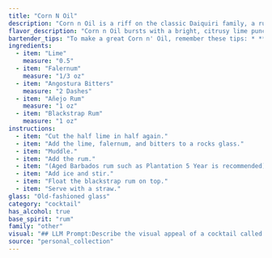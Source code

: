 ```yaml
---
title: "Corn N Oil"
description: "Corn n Oil is a riff on the classic Daiquiri family, a rum-based cocktail with citrus and sweetener. The use of Falernum, a Caribbean-inspired liqueur, and Blackstrap Rum, known for its molasses-driven intensity, adds a unique twist to the traditional profile. "
flavor_description: "Corn n Oil bursts with a bright, citrusy lime punch, balanced by the subtle spice and sweetness of the Falernum. A whisper of bitters adds complexity, while the Añejo Rum contributes warm caramel notes and the Blackstrap Rum brings a deep, molasses-like richness. The result is a complex and layered cocktail that is both refreshing and satisfying. "
bartender_tips: "To make a great Corn n' Oil, remember these tips: * **Start with good quality ingredients:** Use fresh lime juice and high-quality rums.* **Measure carefully:** This cocktail is balanced, so precise measurements are key. * **Shake well with ice:** This chills the drink and dilutes it properly. * **Strain into a chilled coupe glass:** This keeps the drink cool and enhances the aroma. * **Garnish with a lime wheel:** It adds a touch of freshness and elegance. "
ingredients:
  - item: "Lime"
    measure: "0.5"
  - item: "Falernum"
    measure: "1/3 oz"
  - item: "Angostura Bitters"
    measure: "2 Dashes"
  - item: "Añejo Rum"
    measure: "1 oz"
  - item: "Blackstrap Rum"
    measure: "1 oz"
instructions:
  - item: "Cut the half lime in half again."
  - item: "Add the lime, falernum, and bitters to a rocks glass."
  - item: "Muddle."
  - item: "Add the rum."
  - item: "(Aged Barbados rum such as Plantation 5 Year is recommended)."
  - item: "Add ice and stir."
  - item: "Float the blackstrap rum on top."
  - item: "Serve with a straw."
glass: "Old-fashioned glass"
category: "cocktail"
has_alcohol: true
base_spirit: "rum"
family: "other"
visual: "## LLM Prompt:Describe the visual appeal of a cocktail called Corn n Oil made with the following ingredients:* **Lime:** Freshly squeezed lime juice, adding a vibrant, almost translucent green hue.* **Falernum:** A sweet, aromatic liqueur, contributing a light golden color.* **Angostura Bitters:** A dash for complexity, adding a hint of deep brown.* **Añejo Rum:** Rich and aged, lending a deep amber color with golden highlights.* **Blackstrap Rum:** Dark and molasses-like, adding a hint of deep brown and perhaps a slight oily sheen.**Consider the following:*** **Color:** How do the different colors of the ingredients blend? Is it a single unified color, or does it have layers or depth?* **Texture:** Is the cocktail clear, cloudy, or oily? Are there any visible sediments or layers?* **Glassware:**  Would this be served in a coupe, rocks glass, or something else? How does the glassware affect the overall visual impression?* **Garnish:** Would there be a garnish? If so, what kind and how does it contribute to the visual appeal?**Example:** The 'Corn n Oil' is a captivating cocktail that showcases a deep amber hue, reminiscent of sun-soaked cornfields. The Añejo Rum provides the base color, with the Blackstrap Rum adding a subtle layer of darker depth. Hints of golden Falernum peek through, while a dash of Angostura Bitters creates an alluring, almost oily sheen. The cocktail is served in a chilled coupe glass, with a thin lime peel twist adding a vibrant green accent to the otherwise warm palette. "
source: "personal_collection"
---
```


